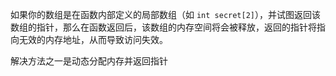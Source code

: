 

如果你的数组是在函数内部定义的局部数组（如 `int secret[2]`），并试图返回该数组的指针，那么在函数返回后，该数组的内存空间将会被释放，返回的指针将指向无效的内存地址，从而导致访问失效。

解决方法之一是动态分配内存并返回指针